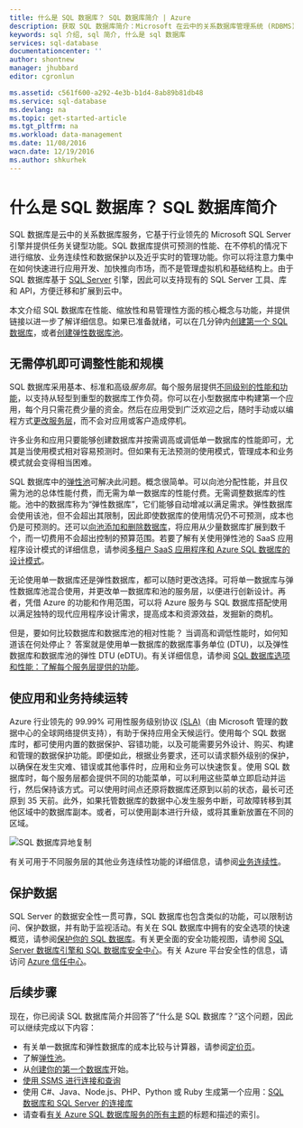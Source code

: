 ```yaml
---
title: 什么是 SQL 数据库？ SQL 数据库简介 | Azure
description: 获取 SQL 数据库简介：Microsoft 在云中的关系数据库管理系统 (RDBMS) 的技术详细信息和功能。
keywords: sql 介绍, sql 简介, 什么是 sql 数据库
services: sql-database
documentationcenter: ''
author: shontnew
manager: jhubbard
editor: cgronlun

ms.assetid: c561f600-a292-4e3b-b1d4-8ab89b81db48
ms.service: sql-database
ms.devlang: na
ms.topic: get-started-article
ms.tgt_pltfrm: na
ms.workload: data-management
ms.date: 11/08/2016
wacn.date: 12/19/2016
ms.author: shkurhek
---
```


# 什么是 SQL 数据库？ SQL 数据库简介
SQL 数据库是云中的关系数据库服务，它基于行业领先的 Microsoft SQL Server 引擎并提供任务关键型功能。SQL 数据库提供可预测的性能、在不停机的情况下进行缩放、业务连续性和数据保护以及近乎实时的管理功能。你可以将注意力集中在如何快速进行应用开发、加快推向市场，而不是管理虚拟机和基础结构上。由于 SQL 数据库基于 [SQL Server](https://msdn.microsoft.com/zh-cn/library/bb545450.aspx) 引擎，因此可以支持现有的 SQL Server 工具、库和 API，方便迁移和扩展到云中。

本文介绍 SQL 数据库在性能、缩放性和易管理性方面的核心概念与功能，并提供链接以进一步了解详细信息。如果已准备就绪，可以在几分钟内[创建第一个 SQL 数据库](./sql-database-get-started.md)，或者[创建弹性数据库池](./sql-database-elastic-pool-create-portal.md)。

## 无需停机即可调整性能和规模
SQL 数据库采用基本、标准和高级*服务层*。每个服务层提供[不同级别的性能和功能](./sql-database-service-tiers.md)，以支持从轻型到重型的数据库工作负荷。你可以在小型数据库中构建第一个应用，每个月只需花费少量的资金。然后在应用受到广泛欢迎之后，随时手动或以编程方式[更改服务层](./sql-database-scale-up.md)，而不会对应用或客户造成停机。

许多业务和应用只要能够创建数据库并按需调高或调低单一数据库的性能即可，尤其是当使用模式相对容易预测时。但如果有无法预测的使用模式，管理成本和业务模式就会变得相当困难。

SQL 数据库中的[弹性池](./sql-database-elastic-pool.md)可解决此问题。概念很简单。可以向池分配性能，并且仅需为池的总体性能付费，而无需为单一数据库的性能付费。无需调整数据库的性能。池中的数据库称为“弹性数据库”，它们能够自动增减以满足需求。弹性数据库会使用该池，但不会超出其限制，因此即使数据库的使用情况仍不可预测，成本也仍是可预测的。还可以[向池添加和删除数据库](./sql-database-elastic-pool-manage-portal.md)，将应用从少量数据库扩展到数千个，而一切费用不会超出控制的预算范围。若要了解有关使用弹性池的 SaaS 应用程序设计模式的详细信息，请参阅[多租户 SaaS 应用程序和 Azure SQL 数据库的设计模式](./sql-database-design-patterns-multi-tenancy-saas-applications.md)。

无论使用单一数据库还是弹性数据库，都可以随时更改选择。可将单一数据库与弹性数据库池混合使用，并更改单一数据库和池的服务层，以便进行创新设计。再者，凭借 Azure 的功能和作用范围，可以将 Azure 服务与 SQL 数据库搭配使用以满足独特的现代应用程序设计需求，提高成本和资源效益，发掘新的商机。

但是，要如何比较数据库和数据库池的相对性能？ 当调高和调低性能时，如何知道该在何处停止？ 答案就是使用单一数据库的数据库事务单位 (DTU)，以及弹性数据库和数据库池的弹性 DTU (eDTU)。有关详细信息，请参阅 [SQL 数据库选项和性能：了解每个服务层提供的功能](./sql-database-service-tiers.md)。

## 使应用和业务持续运转
Azure 行业领先的 99.99% 可用性服务级别协议 [(SLA)](https://www.azure.cn/support/legal/sla/)（由 Microsoft 管理的数据中心的全球网络提供支持），有助于保持应用全天候运行。使用每个 SQL 数据库时，都可使用内置的数据保护、容错功能，以及可能需要另外设计、购买、构建和管理的数据保护功能。即便如此，根据业务要求，还可以请求额外级别的保护，以确保在发生灾难、错误或其他事件时，应用和业务可以快速恢复。使用 SQL 数据库时，每个服务层都会提供不同的功能菜单，可以利用这些菜单立即启动并运行，然后保持该方式。可以使用时间点还原将数据库还原到以前的状态，最长可还原到 35 天前。此外，如果托管数据库的数据中心发生服务中断，可故障转移到其他区域中的数据库副本。或者，可以使用副本进行升级，或将其重新放置在不同的区域。

![SQL 数据库异地复制](./media/sql-database-technical-overview/azure_sqldb_map.png)

有关可用于不同服务层的其他业务连续性功能的详细信息，请参阅[业务连续性](./sql-database-business-continuity.md)。

## 保护数据
SQL Server 的数据安全性一贯可靠，SQL 数据库也包含类似的功能，可以限制访问、保护数据，并有助于监视活动。有关在 SQL 数据库中拥有的安全选项的快速概览，请参阅[保护你的 SQL 数据库](./sql-database-security.md)。有关更全面的安全功能视图，请参阅 [SQL Server 数据库引擎和 SQL 数据库安全中心](https://msdn.microsoft.com/zh-cn/library/bb510589)。有关 Azure 平台安全性的信息，请访问 [Azure 信任中心](https://www.trustcenter.cn/zh-cn/security/default.html)。

## 后续步骤
现在，你已阅读 SQL 数据库简介并回答了“什么是 SQL 数据库？”这个问题，因此可以继续完成以下内容：

- 有关单一数据库和弹性数据库的成本比较与计算器，请参阅[定价页](https://www.azure.cn/pricing/details/sql-database/)。
- 了解[弹性池](./sql-database-elastic-pool.md)。
- 从[创建你的第一个数据库](./sql-database-get-started.md)开始。
- [使用 SSMS 进行连接和查询](./sql-database-connect-query-ssms.md)
- 使用 C#、Java、Node.js、PHP、Python 或 Ruby 生成第一个应用：[SQL 数据库和 SQL Server 的连接库](./sql-database-libraries.md)
- 请查看[有关 Azure SQL 数据库服务的所有主题](./sql-database-index-all-articles.md)的标题和描述的索引。

<!---HONumber=Mooncake_1212_2016-->